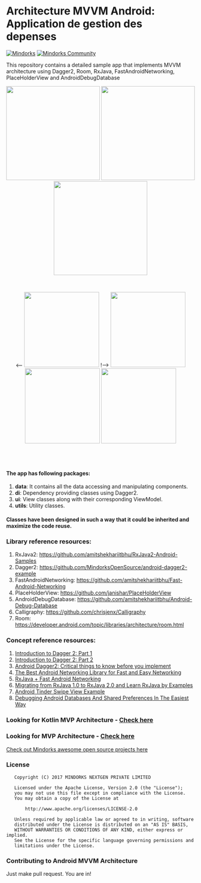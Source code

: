 # Architecture MVVM Android: Application de gestion des depenses
[![Mindorks](https://img.shields.io/badge/mindorks-opensource-blue.svg)](https://mindorks.com/open-source-projects)
[![Mindorks Community](https://img.shields.io/badge/join-community-blue.svg)](https://mindorks.com/join-community)

This repository contains a detailed sample app that implements MVVM architecture using Dagger2, Room, RxJava, FastAndroidNetworking, PlaceHolderView and AndroidDebugDatabase
<p align="center">
  <img src="https://janishar.github.io/images/mvp-app-pics/mvp-login.png" width="250">
  <img src="https://janishar.github.io/images/mvp-app-pics/main-view.png" width="250">
  <img src="https://janishar.github.io/gifs/mvp-app.gif" width="250">
</p>
<br>
<p align="center">
 <-- <img src="https://janishar.github.io/images/mvp-app-pics/mvp-drawer.png" width="200"> !-->
  <img src="https://janishar.github.io/images/mvp-app-pics/mvp-rating.png" width="200">
  <img src="https://janishar.github.io/images/mvp-app-pics/mvp-feed.png" width="200">
  <img src="https://janishar.github.io/images/mvp-app-pics/mvp-empty-state.png" width="200">
</p>
<br>
<br>

#### The app has following packages:
1. **data**: It contains all the data accessing and manipulating components.
2. **di**: Dependency providing classes using Dagger2.
3. **ui**: View classes along with their corresponding ViewModel.
4. **utils**: Utility classes.

#### Classes have been designed in such a way that it could be inherited and maximize the code reuse.

### Library reference resources:
1. RxJava2: https://github.com/amitshekhariitbhu/RxJava2-Android-Samples
2. Dagger2: https://github.com/MindorksOpenSource/android-dagger2-example
3. FastAndroidNetworking: https://github.com/amitshekhariitbhu/Fast-Android-Networking
4. PlaceHolderView: https://github.com/janishar/PlaceHolderView
5. AndroidDebugDatabase: https://github.com/amitshekhariitbhu/Android-Debug-Database
6. Calligraphy: https://github.com/chrisjenx/Calligraphy
7. Room: https://developer.android.com/topic/libraries/architecture/room.html

### Concept reference resources:
1. [Introduction to Dagger 2: Part 1](https://blog.mindorks.com/introduction-to-dagger-2-using-dependency-injection-in-android-part-1-223289c2a01b#.ki6nt86l6)
2. [Introduction to Dagger 2: Part 2](https://blog.mindorks.com/introduction-to-dagger-2-using-dependency-injection-in-android-part-2-b55857911bcd#.mkpzyk8sa)
3. [Android Dagger2: Critical things to know before you implement](https://blog.mindorks.com/android-dagger2-critical-things-to-know-before-you-implement-275663aecc3e#.bskiz1879)
4. [The Best Android Networking Library for Fast and Easy Networking](https://blog.mindorks.com/simple-and-fast-android-networking-19ed860d1455#.cyzrve85o)
5. [RxJava + Fast Android Networking](https://blog.mindorks.com/rxjava-fast-android-networking-6e3d90ee4387#.7hjoex22m)
6. [Migrating from RxJava 1.0 to RxJava 2.0 and Learn RxJava by Examples](https://blog.mindorks.com/migrating-from-rxjava1-to-rxjava2-5dac0a94b4aa#.3lg46kora)
7. [Android Tinder Swipe View Example](https://blog.mindorks.com/android-tinder-swipe-view-example-3eca9b0d4794#.u7i7jbbvy)
8. [Debugging Android Databases And Shared Preferences In The Easiest Way](https://blog.mindorks.com/debugging-android-databases-and-shared-preferences-in-the-easiest-way-e5f705dfc06b#.pxw0hvnws)

### Looking for Kotlin MVP Architecture - [Check here](https://github.com/MindorksOpenSource/android-kotlin-mvp-architecture)

### Looking for MVP Architecture - [Check here](https://github.com/MindorksOpenSource/android-mvp-architecture)

[Check out Mindorks awesome open source projects here](https://mindorks.com/open-source-projects)

### License
```
   Copyright (C) 2017 MINDORKS NEXTGEN PRIVATE LIMITED

   Licensed under the Apache License, Version 2.0 (the "License");
   you may not use this file except in compliance with the License.
   You may obtain a copy of the License at

       http://www.apache.org/licenses/LICENSE-2.0

   Unless required by applicable law or agreed to in writing, software
   distributed under the License is distributed on an "AS IS" BASIS,
   WITHOUT WARRANTIES OR CONDITIONS OF ANY KIND, either express or implied.
   See the License for the specific language governing permissions and
   limitations under the License.
```

### Contributing to Android MVVM Architecture
Just make pull request. You are in!

